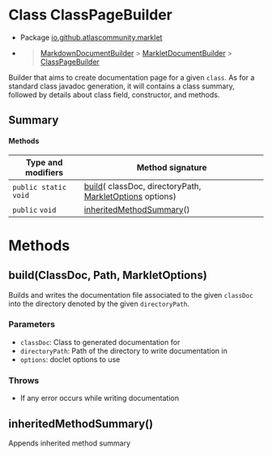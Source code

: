 # Class ClassPageBuilder

* Package [io.github.atlascommunity.marklet](README.html)
*  > [MarkdownDocumentBuilder](MarkdownDocumentBuilder.md) > [MarkletDocumentBuilder](MarkletDocumentBuilder.md) > [ClassPageBuilder](ClassPageBuilder.md)

Builder that aims to create documentation page for a given ``class``. As for a standard class
 javadoc generation, it will contains a class summary, followed by details about class field,
 constructor, and methods.


## Summary
#### Methods
| Type and modifiers | Method signature |
| --- | --- |
| `public static` `void` | [build](#buildclassdoc-path-markletoptions)( classDoc,  directoryPath, [MarkletOptions](MarkletOptions.md) options) |
| `public` `void` | [inheritedMethodSummary](#inheritedmethodsummary)() |



# Methods
## build(ClassDoc, Path, MarkletOptions)
Builds and writes the documentation file associated to the given ``classDoc`` into the
 directory denoted by the given ``directoryPath``.

### **Parameters**
* `classDoc`: Class to generated documentation for
* `directoryPath`: Path of the directory to write documentation in
* `options`: doclet options to use

### **Throws**
*  If any error occurs while writing documentation



## inheritedMethodSummary()
Appends inherited method summary




